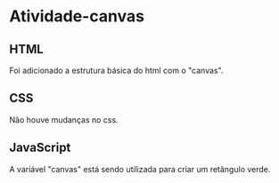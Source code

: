 # Atividade-canvas
## HTML
Foi adicionado a estrutura básica do html com o "canvas".
## CSS
Não houve mudanças no css.
## JavaScript
A variável "canvas" está sendo utilizada para criar um retângulo verde.
